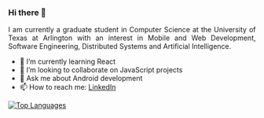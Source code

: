 ### Hi there 👋

<!--
**c-deshpande/c-deshpande** is a ✨ _special_ ✨ repository because its `README.md` (this file) appears on your GitHub profile.

Here are some ideas to get you started:

- 🔭 I’m currently working on ...
- 🌱 I’m currently learning ...
- 👯 I’m looking to collaborate on ...
- 🤔 I’m looking for help with ...
- 💬 Ask me about ...
- 📫 How to reach me: ...
- 😄 Pronouns: ...
- ⚡ Fun fact: ...
-->

<p align="justify">I am currently a graduate student in Computer Science at the University of Texas at Arlington with an interest in Mobile and Web Development, Software Engineering, Distributed Systems and Artificial Intelligence.</p> 

- 🌱 I’m currently learning React
- 👯 I’m looking to collaborate on JavaScript projects
- 💬 Ask me about Android development
- 📫 How to reach me: <a href="https://www.linkedin.com/in/cdeshpande4/">LinkedIn</a>

[![Top Languages](https://github-readme-stats.vercel.app/api/top-langs/?username=c-deshpande&layout=compact&theme=tokyonight)](https://github.com/anuraghazra/github-readme-stats)
